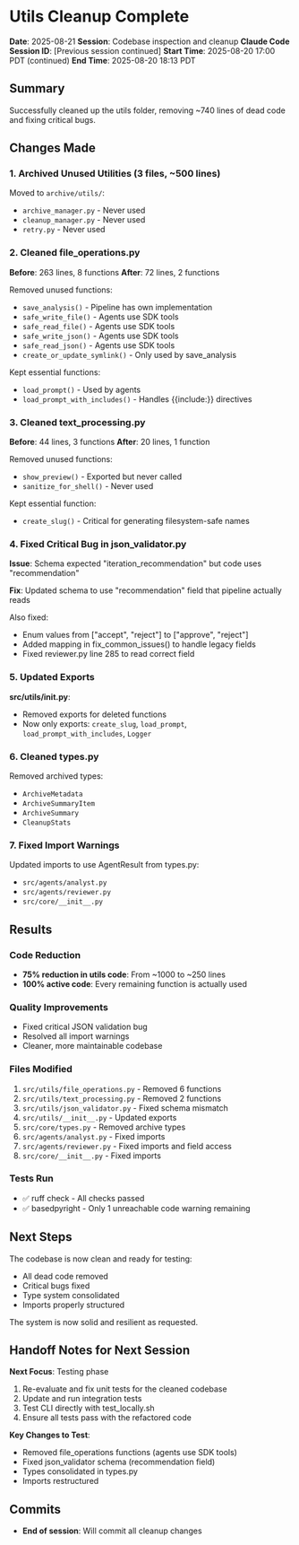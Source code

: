 # Utils Cleanup Complete

**Date**: 2025-08-21
**Session**: Codebase inspection and cleanup
**Claude Code Session ID**: [Previous session continued]
**Start Time**: 2025-08-20 17:00 PDT (continued)
**End Time**: 2025-08-20 18:13 PDT

## Summary

Successfully cleaned up the utils folder, removing ~740 lines of dead code and fixing critical bugs.

## Changes Made

### 1. Archived Unused Utilities (3 files, ~500 lines)

Moved to `archive/utils/`:

- `archive_manager.py` - Never used
- `cleanup_manager.py` - Never used  
- `retry.py` - Never used

### 2. Cleaned file_operations.py

**Before**: 263 lines, 8 functions
**After**: 72 lines, 2 functions

Removed unused functions:

- `save_analysis()` - Pipeline has own implementation
- `safe_write_file()` - Agents use SDK tools
- `safe_read_file()` - Agents use SDK tools
- `safe_write_json()` - Agents use SDK tools
- `safe_read_json()` - Agents use SDK tools
- `create_or_update_symlink()` - Only used by save_analysis

Kept essential functions:

- `load_prompt()` - Used by agents
- `load_prompt_with_includes()` - Handles {{include:}} directives

### 3. Cleaned text_processing.py

**Before**: 44 lines, 3 functions
**After**: 20 lines, 1 function

Removed unused functions:

- `show_preview()` - Exported but never called
- `sanitize_for_shell()` - Never used

Kept essential function:

- `create_slug()` - Critical for generating filesystem-safe names

### 4. Fixed Critical Bug in json_validator.py

**Issue**: Schema expected "iteration_recommendation" but code uses "recommendation"

**Fix**: Updated schema to use "recommendation" field that pipeline actually reads

Also fixed:

- Enum values from ["accept", "reject"] to ["approve", "reject"]
- Added mapping in fix_common_issues() to handle legacy fields
- Fixed reviewer.py line 285 to read correct field

### 5. Updated Exports

**src/utils/**init**.py**:

- Removed exports for deleted functions
- Now only exports: `create_slug`, `load_prompt`, `load_prompt_with_includes`, `Logger`

### 6. Cleaned types.py

Removed archived types:

- `ArchiveMetadata`
- `ArchiveSummaryItem`
- `ArchiveSummary`
- `CleanupStats`

### 7. Fixed Import Warnings

Updated imports to use AgentResult from types.py:

- `src/agents/analyst.py`
- `src/agents/reviewer.py`
- `src/core/__init__.py`

## Results

### Code Reduction

- **75% reduction in utils code**: From ~1000 to ~250 lines
- **100% active code**: Every remaining function is actually used

### Quality Improvements

- Fixed critical JSON validation bug
- Resolved all import warnings
- Cleaner, more maintainable codebase

### Files Modified

1. `src/utils/file_operations.py` - Removed 6 functions
2. `src/utils/text_processing.py` - Removed 2 functions
3. `src/utils/json_validator.py` - Fixed schema mismatch
4. `src/utils/__init__.py` - Updated exports
5. `src/core/types.py` - Removed archive types
6. `src/agents/analyst.py` - Fixed imports
7. `src/agents/reviewer.py` - Fixed imports and field access
8. `src/core/__init__.py` - Fixed imports

### Tests Run

- ✅ ruff check - All checks passed
- ✅ basedpyright - Only 1 unreachable code warning remaining

## Next Steps

The codebase is now clean and ready for testing:

- All dead code removed  
- Critical bugs fixed
- Type system consolidated
- Imports properly structured

The system is now solid and resilient as requested.

## Handoff Notes for Next Session

**Next Focus**: Testing phase

1. Re-evaluate and fix unit tests for the cleaned codebase
2. Update and run integration tests
3. Test CLI directly with test_locally.sh
4. Ensure all tests pass with the refactored code

**Key Changes to Test**:

- Removed file_operations functions (agents use SDK tools)
- Fixed json_validator schema (recommendation field)
- Types consolidated in types.py
- Imports restructured

## Commits

- **End of session**: Will commit all cleanup changes
